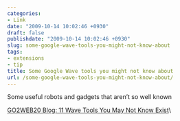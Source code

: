 ```yaml
---
categories:
- Link
date: "2009-10-14 10:02:46 +0930"
draft: false
publishdate: "2009-10-14 10:02:46 +0930"
slug: some-google-wave-tools-you-might-not-know-about
tags:
- extensions
- tip
title: Some Google Wave tools you might not know about
url: /some-google-wave-tools-you-might-not-know-about/
---
```

Some useful robots and gadgets that aren’t so well known

[GO2WEB20 Blog: 11 Wave Tools You May Not Know
Exist](http://blog.go2web20.net/2009/10/11-wave-tools-you-may-not-know-exist.html)\
